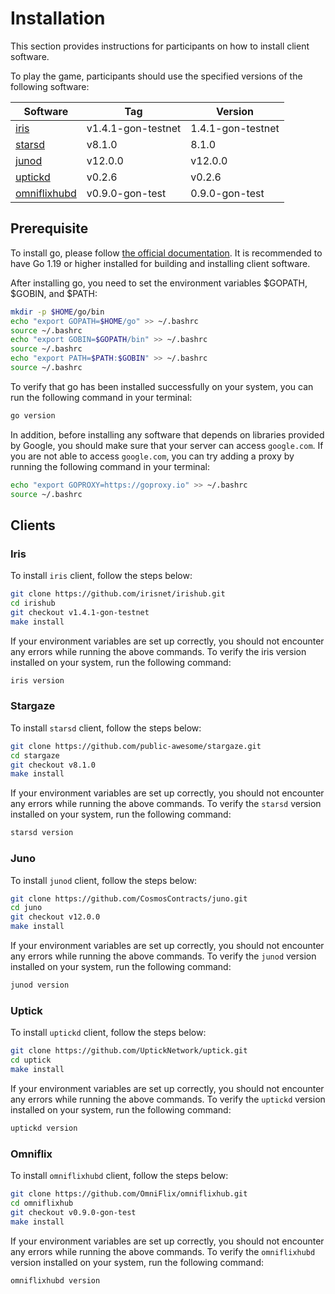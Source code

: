 # Installation

This section provides instructions for participants on how to install client software.

To play the game, participants should use the specified versions of the following software:

| Software                  | Tag                | Version           |
| ------------------------- | ------------------ | ----------------- |
| [iris](#iris)             | v1.4.1-gon-testnet | 1.4.1-gon-testnet |
| [starsd](#stargaze)       | v8.1.0             | 8.1.0             |
| [junod](#juno)            | v12.0.0            | v12.0.0           |
| [uptickd](#uptick)        | v0.2.6             | v0.2.6            |
| [omniflixhubd](#omniflix) | v0.9.0-gon-test    | 0.9.0-gon-test    |

## Prerequisite

To install go, please follow [the official documentation](https://golang.org/doc/install). It is recommended to have Go 1.19 or higher installed for building and installing client software.

After installing go, you need to set the environment variables $GOPATH, $GOBIN, and $PATH:

```bash
mkdir -p $HOME/go/bin
echo "export GOPATH=$HOME/go" >> ~/.bashrc
source ~/.bashrc
echo "export GOBIN=$GOPATH/bin" >> ~/.bashrc
source ~/.bashrc
echo "export PATH=$PATH:$GOBIN" >> ~/.bashrc
source ~/.bashrc
```

To verify that go has been installed successfully on your system, you can run the following command in your terminal:

```bash
go version
```

In addition, before installing any software that depends on libraries provided by Google, you should make sure that your server can access `google.com`. If you are not able to access `google.com`, you can try adding a proxy by running the following command in your terminal:

```bash
echo "export GOPROXY=https://goproxy.io" >> ~/.bashrc
source ~/.bashrc
```

## Clients

### Iris

To install `iris` client, follow the steps below:

```bash
git clone https://github.com/irisnet/irishub.git
cd irishub
git checkout v1.4.1-gon-testnet
make install
```

If your environment variables are set up correctly, you should not encounter any errors while running the above commands. To verify the iris version installed on your system, run the following command:

```bash
iris version
```

### Stargaze

To install `starsd` client, follow the steps below:

```bash
git clone https://github.com/public-awesome/stargaze.git
cd stargaze
git checkout v8.1.0
make install
```

If your environment variables are set up correctly, you should not encounter any errors while running the above commands. To verify the `starsd` version installed on your system, run the following command:

```bash
starsd version 
```

### Juno

To install `junod` client, follow the steps below:

```bash
git clone https://github.com/CosmosContracts/juno.git
cd juno
git checkout v12.0.0 
make install
```

If your environment variables are set up correctly, you should not encounter any errors while running the above commands. To verify the `junod` version installed on your system, run the following command:

```bash
junod version
```

### Uptick

To install `uptickd` client, follow the steps below:

```bash
git clone https://github.com/UptickNetwork/uptick.git
cd uptick
make install
```

If your environment variables are set up correctly, you should not encounter any errors while running the above commands. To verify the `uptickd` version installed on your system, run the following command:

```bash
uptickd version
```

### Omniflix

To install `omniflixhubd` client, follow the steps below:

```bash
git clone https://github.com/OmniFlix/omniflixhub.git
cd omniflixhub
git checkout v0.9.0-gon-test
make install
```

If your environment variables are set up correctly, you should not encounter any errors while running the above commands. To verify the `omniflixhubd` version installed on your system, run the following command:

```bash
omniflixhubd version
```